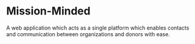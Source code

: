 # Mission-Minded
A web application which acts as a single platform which enables contacts and communication between organizations and donors with ease.

